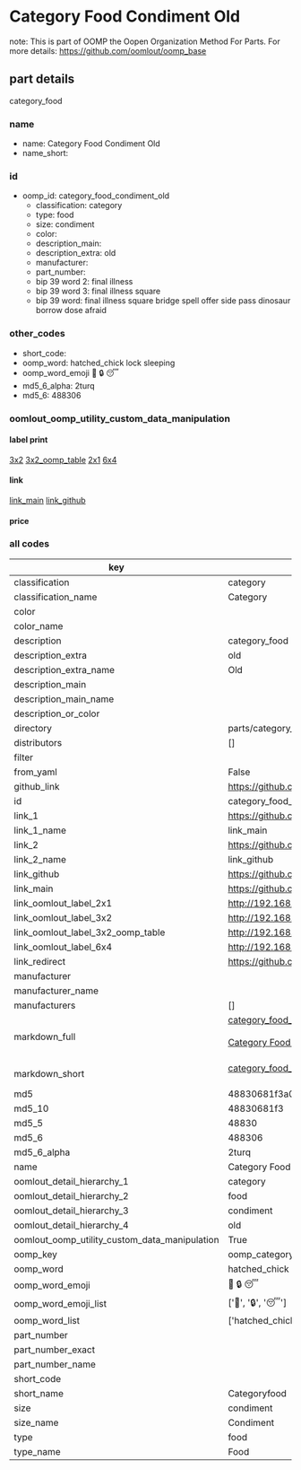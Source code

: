 # Category Food Condiment Old  

note: This is part of OOMP the Oopen Organization Method For Parts. For more details: https://github.com/oomlout/oomp_base

##  part details
  



category_food



### name
* name: Category Food Condiment Old
* name_short: 
### id
* oomp_id: category_food_condiment_old
  * classification: category
  * type: food
  * size: condiment
  * color: 
  * description_main: 
  * description_extra: old
  * manufacturer: 
  * part_number: 
  * bip 39 word 2: final illness
  * bip 39 word 3: final illness square
  * bip 39 word: final illness square bridge spell offer side pass dinosaur borrow dose afraid

### other_codes
* short_code: 
* oomp_word: hatched_chick lock sleeping
* oomp_word_emoji :hatched_chick: :lock: :sleeping:
* md5_6_alpha: 2turq
* md5_6: 488306






### oomlout_oomp_utility_custom_data_manipulation
#### label print
[3x2](http://192.168.1.245:1112/?label=oomp%202turq)
[3x2_oomp_table](http://192.168.1.108:1112/?label=oomp%202turq)
[2x1](http://192.168.1.242:1112/?label=oomp%202turq)
[6x4](http://192.168.1.55:1112/?label=oomp%202turq)    

#### link

[link_main](https://github.com/oomlout/oomlout_oomp_version_1_messy/tree/main/parts/category_food_condiment_old) [link_github](https://github.com/oomlout/oomlout_oomp_version_1_messy/tree/main/parts/category_food_condiment_old)                             

#### price







### all codes 
| key | value |  
| --- | --- |  
| classification | category |  
| classification_name | Category |  
| color |  |  
| color_name |  |  
| description | category_food |  
| description_extra | old |  
| description_extra_name | Old |  
| description_main |  |  
| description_main_name |  |  
| description_or_color |   |  
| directory | parts/category_food_condiment_old |  
| distributors | [] |  
| filter |  |  
| from_yaml | False |  
| github_link | https://github.com/oomlout/oomlout_oomp_part_src/tree/main/parts/category_food_condiment_old |  
| id | category_food_condiment_old |  
| link_1 | https://github.com/oomlout/oomlout_oomp_version_1_messy/tree/main/parts/category_food_condiment_old |  
| link_1_name | link_main |  
| link_2 | https://github.com/oomlout/oomlout_oomp_version_1_messy/tree/main/parts/category_food_condiment_old |  
| link_2_name | link_github |  
| link_github | https://github.com/oomlout/oomlout_oomp_version_1_messy/tree/main/parts/category_food_condiment_old |  
| link_main | https://github.com/oomlout/oomlout_oomp_version_1_messy/tree/main/parts/category_food_condiment_old |  
| link_oomlout_label_2x1 | http://192.168.1.242:1112/?label=oomp%202turq |  
| link_oomlout_label_3x2 | http://192.168.1.245:1112/?label=oomp%202turq |  
| link_oomlout_label_3x2_oomp_table | http://192.168.1.108:1112/?label=oomp%202turq |  
| link_oomlout_label_6x4 | http://192.168.1.55:1112/?label=oomp%202turq |  
| link_redirect | https://github.com/oomlout/oomlout_oomp_version_1_messy/tree/main/parts/category_food_condiment_old |  
| manufacturer |  |  
| manufacturer_name |  |  
| manufacturers | [] |  
| markdown_full | [category_food_condiment_old](none)<br>[](none)<br>[Category Food Condiment Old](none)<br><br> |  
| markdown_short | [category_food_condiment_old](none)<br><br> |  
| md5 | 48830681f3a0b8fe65e891bda6dc4ab4 |  
| md5_10 | 48830681f3 |  
| md5_5 | 48830 |  
| md5_6 | 488306 |  
| md5_6_alpha | 2turq |  
| name | Category Food Condiment Old |  
| oomlout_detail_hierarchy_1 | category |  
| oomlout_detail_hierarchy_2 | food |  
| oomlout_detail_hierarchy_3 | condiment |  
| oomlout_detail_hierarchy_4 | old |  
| oomlout_oomp_utility_custom_data_manipulation | True |  
| oomp_key | oomp_category_food_condiment_old |  
| oomp_word | hatched_chick lock sleeping |  
| oomp_word_emoji | :hatched_chick: :lock: :sleeping: |  
| oomp_word_emoji_list | [':hatched_chick:', ':lock:', ':sleeping:'] |  
| oomp_word_list | ['hatched_chick', 'lock', 'sleeping'] |  
| part_number |  |  
| part_number_exact |  |  
| part_number_name |  |  
| short_code |  |  
| short_name | Categoryfood |  
| size | condiment |  
| size_name | Condiment |  
| type | food |  
| type_name | Food |  
